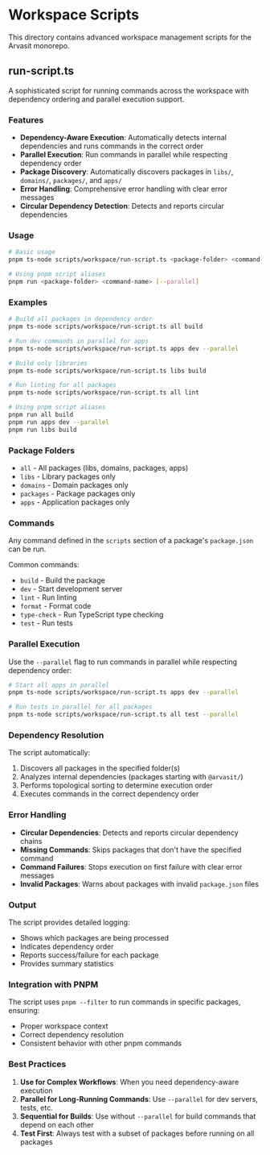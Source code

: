 # Workspace Scripts

This directory contains advanced workspace management scripts for the Arvasit monorepo.

## run-script.ts

A sophisticated script for running commands across the workspace with dependency ordering and parallel execution support.

### Features

- **Dependency-Aware Execution**: Automatically detects internal dependencies and runs commands in the correct order
- **Parallel Execution**: Run commands in parallel while respecting dependency order
- **Package Discovery**: Automatically discovers packages in `libs/`, `domains/`, `packages/`, and `apps/`
- **Error Handling**: Comprehensive error handling with clear error messages
- **Circular Dependency Detection**: Detects and reports circular dependencies

### Usage

```bash
# Basic usage
pnpm ts-node scripts/workspace/run-script.ts <package-folder> <command-name> [--parallel]

# Using pnpm script aliases
pnpm run <package-folder> <command-name> [--parallel]
```

### Examples

```bash
# Build all packages in dependency order
pnpm ts-node scripts/workspace/run-script.ts all build

# Run dev commands in parallel for apps
pnpm ts-node scripts/workspace/run-script.ts apps dev --parallel

# Build only libraries
pnpm ts-node scripts/workspace/run-script.ts libs build

# Run linting for all packages
pnpm ts-node scripts/workspace/run-script.ts all lint

# Using pnpm script aliases
pnpm run all build
pnpm run apps dev --parallel
pnpm run libs build
```

### Package Folders

- `all` - All packages (libs, domains, packages, apps)
- `libs` - Library packages only
- `domains` - Domain packages only
- `packages` - Package packages only
- `apps` - Application packages only

### Commands

Any command defined in the `scripts` section of a package's `package.json` can be run.

Common commands:

- `build` - Build the package
- `dev` - Start development server
- `lint` - Run linting
- `format` - Format code
- `type-check` - Run TypeScript type checking
- `test` - Run tests

### Parallel Execution

Use the `--parallel` flag to run commands in parallel while respecting dependency order:

```bash
# Start all apps in parallel
pnpm ts-node scripts/workspace/run-script.ts apps dev --parallel

# Run tests in parallel for all packages
pnpm ts-node scripts/workspace/run-script.ts all test --parallel
```

### Dependency Resolution

The script automatically:

1. Discovers all packages in the specified folder(s)
2. Analyzes internal dependencies (packages starting with `@arvasit/`)
3. Performs topological sorting to determine execution order
4. Executes commands in the correct dependency order

### Error Handling

- **Circular Dependencies**: Detects and reports circular dependency chains
- **Missing Commands**: Skips packages that don't have the specified command
- **Command Failures**: Stops execution on first failure with clear error messages
- **Invalid Packages**: Warns about packages with invalid `package.json` files

### Output

The script provides detailed logging:

- Shows which packages are being processed
- Indicates dependency order
- Reports success/failure for each package
- Provides summary statistics

### Integration with PNPM

The script uses `pnpm --filter` to run commands in specific packages, ensuring:

- Proper workspace context
- Correct dependency resolution
- Consistent behavior with other pnpm commands

### Best Practices

1. **Use for Complex Workflows**: When you need dependency-aware execution
2. **Parallel for Long-Running Commands**: Use `--parallel` for dev servers, tests, etc.
3. **Sequential for Builds**: Use without `--parallel` for build commands that depend on each other
4. **Test First**: Always test with a subset of packages before running on all packages

